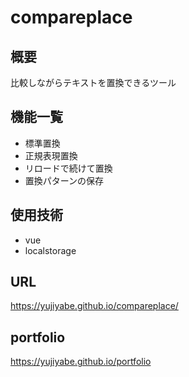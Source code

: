 # compareplace

## 概要
比較しながらテキストを置換できるツール


## 機能一覧
- 標準置換
- 正規表現置換
- リロードで続けて置換
- 置換パターンの保存


## 使用技術
- vue
- localstorage


## URL
https://yujiyabe.github.io/compareplace/


## portfolio
https://yujiyabe.github.io/portfolio
